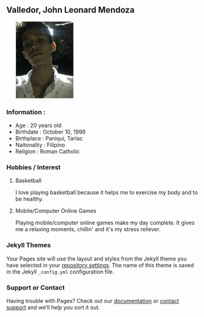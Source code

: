 ## Valledor, John Leonard Mendoza

<img src="https://github.com/leonardda-vinci/theLeonarddavinci/blob/master/leonard.jpg" width="200" height="200"/>

<h3>Information : </h3>
<ul>
  <li>Age : 20 years old</li>
  <li>Birthdate : October 10, 1999</li>
  <li>Birthplace : Paniqui, Tarlac</li>
  <li>Naitonality : Filipino</li>
  <li>Religion : Roman Catholic</li>
</ul>

### Hobbies / Interest
<ol>
  <li>Basketball</li>
  <p>I love playing basketball because it helps me to exercise my body and to be healthy.</p>
  <li>Mobile/Computer Online Games</li>
  <p>Playing mobile/computer online games make my day complete. It gives me a relaxing moments, chillin' and it's my stress reliever.</p>
</ol>

### Jekyll Themes

Your Pages site will use the layout and styles from the Jekyll theme you have selected in your [repository settings](https://github.com/leonardda-vinci/theLeonarddavinci/settings). The name of this theme is saved in the Jekyll `_config.yml` configuration file.

### Support or Contact

Having trouble with Pages? Check out our [documentation](https://help.github.com/categories/github-pages-basics/) or [contact support](https://github.com/contact) and we’ll help you sort it out.
